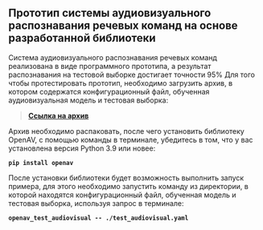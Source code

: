 ## Прототип системы аудиовизуального распознавания речевых команд на основе разработанной библиотеки

Система аудиовизуального распознавания речевых команд реализована в виде программного прототипа, а результат распознавания на тестовой выборке достигает точности 95% Для того чтобы протестировать прототип, необходимо загрузить архив, в котором содержатся конфигурационный файл, обученная аудиовизуальная модель и тестовая выборка:

> **[Ссылка на архив](https://files.sberdisk.ru/s/PzHvBw0DoBt9dre)**

 Архив необходимо распаковать, после чего установить библиотеку OpenAV, с помощью команды в терминале, убедитесь в том, что у вас установлена версия Python 3.9 или новее:

**`pip install openav`**

После установки библиотеки будет возможность выполнить запуск примера, для этого необходимо запустить команду из директории, в которой находятся конфигурационный файл, обученная модель и тестовая выборка, используя запрос в терминале:

**`openav_test_audiovisual -- ./test_audiovisual.yaml`**
